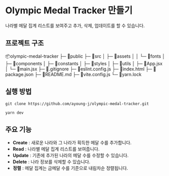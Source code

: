 # Olympic Medal Tracker 만들기 
나라별 메달 집계 리스트를 보여주고 추가, 삭제, 업데이트를 할 수 있습니다.

## 프로젝트 구조
📦olympic-medal-tracker
├─ 📂public
├─ 📂src
│ ├─ 📂assets
│ │ └─ 📂fonts
│ ├─ 📂components
│ ├─ 📂constants
│ ├─ 📂styles
│ ├─ 📂utils
│ ├─ 📜App.jsx
│ └─ 📜main.jsx
├─ 📜.gitignore
├─ 📜eslint.config.js
├─ 📜index.html
├─ 📜package.json
├─ 📜README.md
├─ 📜vite.config.js
└─ 📜yarn.lock

## 실행 방법
```
git clone https://github.com/ayoung-j/olympic-medal-tracker.git

yarn dev
```

## 주요 기능
- **Create** : 새로운 나라와 그 나라가 획득한 메달 수를 추가합니다.
- **Read** : 나라별 메달 집계 리스트를 보여줍니다.
- **Update** : 기존에 추가된 나라의 메달 수를 수정할 수 있습니다.
- **Delete** : 나라 정보를 삭제할 수 있습니다.
- **정렬** : 메달 집계는 금메달 수를 기준으로 내림차순 정렬됩니다.